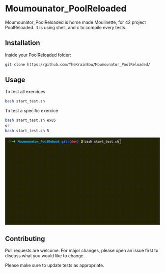 # Moumounator_PoolReloaded

Moumounator_PoolReloaded is home made Moulinette, for 42 project PoolReloaded.
It is using shell, and c to compile every tests.

## Installation

Inside your PoolReloaded folder:

```bash
git clone https://github.com/TheKrainBow/Moumounator_PoolReloaded/
```

## Usage

To test all exercices
```bash
bash start_test.sh
```

To test a specific exercice
```bash
bash start_test.sh ex05
or
bash start_test.sh 5
```

![](images/exemple.gif)
## Contributing

Pull requests are welcome. For major changes, please open an issue first
to discuss what you would like to change.

Please make sure to update tests as appropriate.